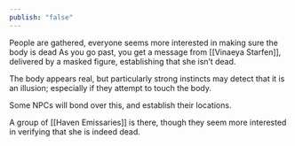 ```yaml
---
publish: "false"
---
```

People are gathered, everyone seems more interested in making sure the body is dead
As you go past, you get a message from [[Vinaeya Starfen]], delivered by a masked figure, establishing that she isn’t dead.

The body appears real, but particularly strong instincts may detect that it is an illusion; especially if they attempt to touch the body.

Some NPCs will bond over this, and establish their locations.

A group of [[Haven Emissaries]] is there, though they seem more interested in verifying that she is indeed dead.
